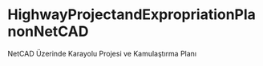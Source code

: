 # HighwayProjectandExpropriationPlanonNetCAD
 NetCAD Üzerinde Karayolu Projesi ve Kamulaştırma Planı
